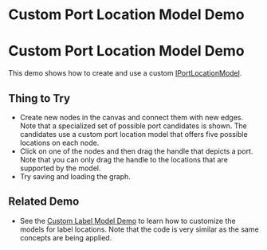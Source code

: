 <!--
 //////////////////////////////////////////////////////////////////////////////
 // @license
 // This file is part of yFiles for HTML 2.6.
 // Use is subject to license terms.
 //
 // Copyright (c) 2000-2023 by yWorks GmbH, Vor dem Kreuzberg 28,
 // 72070 Tuebingen, Germany. All rights reserved.
 //
 //////////////////////////////////////////////////////////////////////////////
-->
# Custom Port Location Model Demo

# Custom Port Location Model Demo

This demo shows how to create and use a custom [IPortLocationModel](https://docs.yworks.com/yfileshtml/#/api/IPortLocationModel).

## Thing to Try

- Create new nodes in the canvas and connect them with new edges.  
  Note that a specialized set of possible port candidates is shown. The candidates use a custom port location model that offers five possible locations on each node.
- Click on one of the nodes and then drag the handle that depicts a port. Note that you can only drag the handle to the locations that are supported by the model.
- Try saving and loading the graph.

## Related Demo

- See the [Custom Label Model Demo](../../input/customlabelmodel/index.html) to learn how to customize the models for label locations. Note that the code is very similar as the same concepts are being applied.
